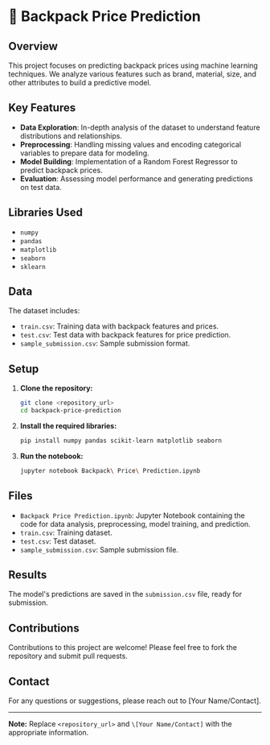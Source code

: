# 🎒 Backpack Price Prediction

## Overview

This project focuses on predicting backpack prices using machine learning techniques. We analyze various features such as brand, material, size, and other attributes to build a predictive model.

## Key Features

-   **Data Exploration**: In-depth analysis of the dataset to understand feature distributions and relationships.
-   **Preprocessing**: Handling missing values and encoding categorical variables to prepare data for modeling.
-   **Model Building**: Implementation of a Random Forest Regressor to predict backpack prices.
-   **Evaluation**: Assessing model performance and generating predictions on test data.

## Libraries Used

-   `numpy`
-   `pandas`
-   `matplotlib`
-   `seaborn`
-   `sklearn`

## Data

The dataset includes:

-   `train.csv`: Training data with backpack features and prices.
-   `test.csv`: Test data with backpack features for price prediction.
-   `sample_submission.csv`: Sample submission format.

## Setup

1.  **Clone the repository:**

    ```bash
    git clone <repository_url>
    cd backpack-price-prediction
    ```

2.  **Install the required libraries:**

    ```bash
    pip install numpy pandas scikit-learn matplotlib seaborn
    ```

3.  **Run the notebook:**

    ```bash
    jupyter notebook Backpack\ Price\ Prediction.ipynb
    ```

## Files

-   `Backpack Price Prediction.ipynb`: Jupyter Notebook containing the code for data analysis, preprocessing, model training, and prediction.
-   `train.csv`: Training dataset.
-   `test.csv`: Test dataset.
-   `sample_submission.csv`: Sample submission file.

## Results

The model's predictions are saved in the `submission.csv` file, ready for submission.

## Contributions

Contributions to this project are welcome! Please feel free to fork the repository and submit pull requests.

## Contact

For any questions or suggestions, please reach out to \[Your Name/Contact].

---

**Note:** Replace `<repository_url>` and `\[Your Name/Contact]` with the appropriate information.
